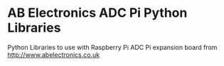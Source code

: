 AB Electronics ADC Pi Python Libraries
=======

Python Libraries to use with Raspberry Pi ADC Pi expansion board from http://www.abelectronics.co.uk